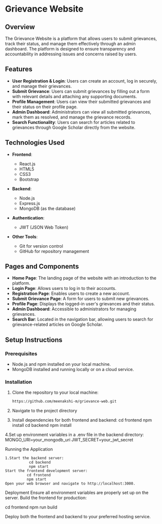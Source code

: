 # Grievance Website

## Overview

The Grievance Website is a platform that allows users to submit grievances, track their status, and manage them effectively through an admin dashboard. The platform is designed to ensure transparency and accountability in addressing issues and concerns raised by users.

## Features

- **User Registration & Login**: Users can create an account, log in securely, and manage their grievances.
- **Submit Grievance**: Users can submit grievances by filling out a form with relevant details and attaching any supporting documents.
- **Profile Management**: Users can view their submitted grievances and their status on their profile page.
- **Admin Dashboard**: Administrators can view all submitted grievances, mark them as resolved, and manage the grievance records.
- **Search Functionality**: Users can search for articles related to grievances through Google Scholar directly from the website.

## Technologies Used

- **Frontend**: 
  - React.js
  - HTML5
  - CSS3
  - Bootstrap

- **Backend**:
  - Node.js
  - Express.js
  - MongoDB (as the database)

- **Authentication**:
  - JWT (JSON Web Token)

- **Other Tools**:
  - Git for version control
  - GitHub for repository management

## Pages and Components

- **Home Page**: The landing page of the website with an introduction to the platform.
- **Login Page**: Allows users to log in to their accounts.
- **Registration Page**: Enables users to create a new account.
- **Submit Grievance Page**: A form for users to submit new grievances.
- **Profile Page**: Displays the logged-in user's grievances and their status.
- **Admin Dashboard**: Accessible to administrators for managing grievances.
- **Search Bar**: Located in the navigation bar, allowing users to search for grievance-related articles on Google Scholar.

## Setup Instructions

### Prerequisites

- Node.js and npm installed on your local machine.
- MongoDB installed and running locally or on a cloud service.

### Installation

1. Clone the repository to your local machine:

   ```bash
   https://github.com/meenakshi-m/grievance-web.git
2. Navigate to the project directory
3. Install dependencies for both frontend and backend:
cd frontend
npm install
cd backend
npm install 

4.Set up environment variables in a .env file in the backend directory:
MONGO_URI=your_mongodb_uri
JWT_SECRET=your_jwt_secret

Running the Application

    1.Start the backend server:
               cd backend
               npm start
    Start the frontend development server:
              cd frontend
              npm start
    Open your web browser and navigate to http://localhost:3000.
  Deployment
  Ensure all environment variables are properly set up on the server.
  Build the frontend for production:

  

cd frontend
npm run build

Deploy both the frontend and backend to your preferred hosting service.


